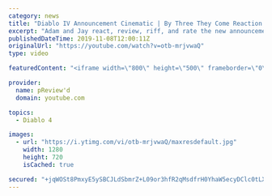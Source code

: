 ```yaml
---
category: news
title: "Diablo IV Announcement Cinematic | By Three They Come Reaction / Review / Rating"
excerpt: "Adam and Jay react, review, riff, and rate the new announcement cinematic everyone wanted to see last year at Blizzcon, Diablo IV 'By Three They Come'."
publishedDateTime: 2019-11-08T12:00:11Z
originalUrl: "https://youtube.com/watch?v=otb-mrjvwaQ"
type: video

featuredContent: "<iframe width=\"800\" height=\"500\" frameborder=\"0\" src=\"https://www.youtube.com/embed/otb-mrjvwaQ\" allow=\"accelerometer; autoplay; encrypted-media; gyroscope; picture-in-picture\" allowfullscreen></iframe>"

provider:
  name: pReview'd
  domain: youtube.com

topics:
  - Diablo 4

images:
  - url: "https://i.ytimg.com/vi/otb-mrjvwaQ/maxresdefault.jpg"
    width: 1280
    height: 720
    isCached: true

secured: "+jqWOSt8PmxyE5ySBCJLdSbmrZ+L09or3hfR2qMsdfrH0YhaW5ecyDClc0tLX7+BfG+P4GuvvuyfYQFMagk9HgngczHQ0BRsEqsqKrV6tQ0dVvliDL/x52U8r5PoEXiBg2894yFJXqgjfm+Ii5V0BFXkIJqcMWz2oQkr60knOW/L+dembJ7Eaf0jXLwn1W8gZ1UKN1a0Qs5JNWVyJlLhOO6BJDegQD48rKWgdPxOr2hhVQkxvqHDcsZp/LTlOjNWWcCSR28KYO6smOjtfW5QX3s8n5gBK8ZmPW2rBnu6AAqVJhj0W5iQj5JUsoMiioO0KhaPRhdZciYPnpyXkFSyGLQlxg/ytmB+0IHCPwyHKsLnevhJxn/EEqhKK/2VXogEhyPnr6KYn84lzoR2lLvHs0KdBPUpNo3nnZVEAuriqXjcxkmu7l2gILRqBpJxK8+w;RRkDFeWFNH4oVBWXzNtTpw=="
---
```



